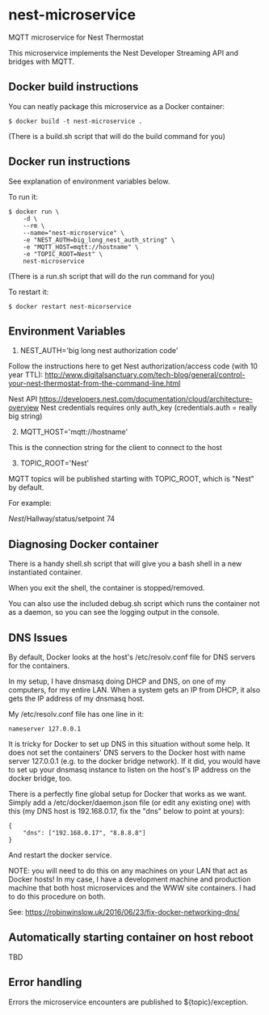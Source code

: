 # nest-microservice
MQTT  microservice for Nest Thermostat

This microservice implements the Nest Developer Streaming API and bridges with MQTT.

## Docker build instructions
You can neatly package this microservice as a Docker container:

```
$ docker build -t nest-microservice .
```

(There is a build.sh script that will do the build command for you)

## Docker run instructions

See explanation of environment variables below.

To run it:

```
$ docker run \
    -d \
    --rm \
    --name="nest-microservice" \
    -e "NEST_AUTH=big_long_nest_auth_string" \
    -e "MQTT_HOST=mqtt://hostname" \
    -e "TOPIC_ROOT=Nest" \
    nest-microservice
```

(There is a run.sh script that will do the run command for you)

To restart it:
```
$ docker restart nest-micorservice
```

## Environment Variables
1. NEST_AUTH='big long nest authorization code'

Follow the instructions here to get Nest authorization/access code (with 10 year TTL): 
http://www.digitalsanctuary.com/tech-blog/general/control-your-nest-thermostat-from-the-command-line.html

Nest API https://developers.nest.com/documentation/cloud/architecture-overview Nest credentials requires only auth_key (credentials.auth = really big string)

2. MQTT_HOST='mqtt://hostname'

This is the connection string for the client to connect to the host

3. TOPIC_ROOT='Nest'

MQTT topics will be published starting with TOPIC_ROOT, which is "Nest" by default.

For example:

_Nest_/Hallway/status/setpoint 74

## Diagnosing Docker container
There is a handy shell.sh script that will give you a bash shell in a new instantiated container.

When you exit the shell, the container is stopped/removed.

You can also use the included debug.sh script which runs the container not as a daemon, so you can see the logging output in the console.

## DNS Issues
By default, Docker looks at the host's /etc/resolv.conf file for DNS servers for the containers.

In my setup, I have dnsmasq doing DHCP and DNS, on one of my computers, for my entire LAN.  When a system gets an IP from DHCP, it also gets the IP address of my dnsmasq host.

My /etc/resolv.conf file has one line in it:
```
nameserver 127.0.0.1
```

It is tricky for Docker to set up DNS in this situation without some help.  It does not
set the containers' DNS servers to the Docker host with name server 127.0.0.1 (e.g. to the docker bridge network).
If it did, you would have to set up your dnsmasq instance to listen on the host's IP address on the docker bridge, too.

There is a perfectly fine global setup for Docker that works as we want.  Simply add a /etc/docker/daemon.json file (or edit any existing one)
with this (my DNS host is 192.168.0.17, fix the "dns" below to point at yours):

```
{
    "dns": ["192.168.0.17", "8.8.8.8"]
}
```

And restart the docker service.

NOTE: you will need to do this on any machines on your LAN that act as Docker hosts!  In my case,
I have a development machine and production machine that both host microservices and the WWW site
containers.  I had to do this procedure on both.

See: https://robinwinslow.uk/2016/06/23/fix-docker-networking-dns/

## Automatically starting container on host reboot
TBD

## Error handling
Errors the microservice encounters are published to ${topic}/exception.
